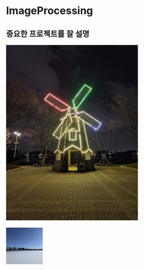 # ImageProcessing
## 중요한 프로젝트를 잘 설명
<img src = 'images/picture01.jpg'> </img>
<br><br>
<img src = 'images/picture02.jpg' width=100, height=100> </img>
